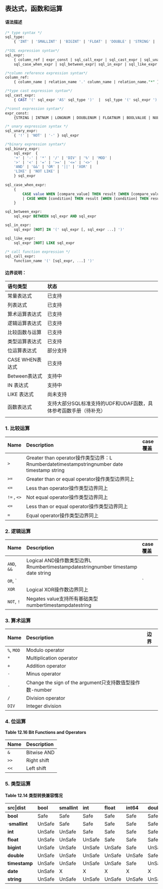 ## 表达式，函数和运算

#### 语法描述

```SQL
/* type syntax */
sql_type: 
	{ 'INT' | 'SMALLINT' | 'BIGINT' | 'FLOAT' | 'DOUBLE' | 'STRING' | 'TIMESTAMP' | 'DATE' | 'BOOL' }
	
/*SQL expression syntax*/
sql_expr:
	{ column_ref | expr_const | sql_call_expr | sql_cast_expr | sql_unary_expr | sql_binary_expr | 
  	sql_case_when_expr | sql_between_expr| sql_in_expr | sql_like_expr }

/*column reference expression syntax*/
column_ref:
	{ column_name | relation_name '.' column_name | relation_name."*" }

/*type cast expression syntax*/
sql_cast_expr: 
	{ CAST '(' sql_expr 'AS' sql_type ')'  |  sql_type '(' sql_expr ')' }

/*const expression syntax*/
expr_const: 
	{STRING | INTNUM | LONGNUM | DOUBLENUM | FLOATNUM | BOOLVALUE | NULLX}

/* unary expression syntax */
sql_unary_expr:
	{ '!' | 'NOT' | '-' } sql_expr

/*binary expression syntax*/
sql_binary_expr:
	sql_expr  {
	'+' | '-' | '*' | '/' | 'DIV' | '%' | 'MOD' | 
	'>' | '<' | '=' | '>=' | '<=' | '<>'  |
	'AND' | '&&' | 'OR' | '||' | 'XOR' |
	'LIKE' | 'NOT LIKE' | 
	} sql_expr
	
sql_case_when_expr:
	{
		CASE value WHEN [compare_value] THEN result [WHEN [compare_value] THEN result ...] [ELSE result] END
		| CASE WHEN [condition] THEN result [WHEN [condition] THEN result ...] [ELSE result] END
	}

sql_between_expr:
	sql_expr BETWEEN sql_expr AND sql_expr

sql_in_expr:
	sql_expr [NOT] IN '(' sql_expr [, sql_expr ...] ')'

sql_like_expr:
	sql_expr [NOT] LIKE sql_expr
	
/* call function expression */
sql_call_expr: 
	function_name '(' [sql_expr, ...] ')'

```

#### 边界说明：

| 语句类型        | 状态                                                         |
| :-------------- | :----------------------------------------------------------- |
| 常量表达式      | 已支持                                                       |
| 列表达式        | 已支持                                                       |
| 算术运算表达式  | 已支持                                                       |
| 逻辑运算表达式  | 已支持                                                       |
| 比较函数与运算  | 已支持                                                       |
| 类型运算表达式  | 已支持                                                       |
| 位运算表达式    | 部分支持                                                     |
| CASE WHEN表达式 | 已支持                                                       |
| Between表达式   | 支持中                                                       |
| IN 表达式       | 支持中                                                       |
| LIKE 表达式     | 尚未支持                                                     |
| 函数表达式      | 支持大部分SQL标准支持的UDF和UDAF函数，具体参考函数手册（待补充） |
|                 |                                                              |

### 1. 比较运算

| Name        | Description                                                  | case覆盖 |
| :---------- | :----------------------------------------------------------- | :------- |
| `>`         | Greater than operator操作类型边界：L Rnumberdatetimestampstringnumber    date    timestamp    string |          |
| `>=`        | Greater than or equal operator操作类型边界同上               |          |
| `<=`        | Less than operator操作类型边界同上                           |          |
| `!=` , `<>` | Not equal operator操作类型边界同上                           |          |
| `<=`        | Less than or equal operator操作类型边界同上                  |          |
| `=`         | Equal operator操作类型边界同上                               |          |

### 2. 逻辑运算

| Name        | Description                                                  | case覆盖 |
| :---------- | :----------------------------------------------------------- | :------- |
| `AND`, `&&` | Logical AND操作数类型边界L Rnumbertimestampdatestringnumber    timestamp    date    string |          |
| `OR`, `||`  | Logical OR操作数边界同上                                     |          |
| `XOR`       | Logical XOR操作数边界同上                                    |          |
| `NOT`, `!`  | Negates value支持所有基础类型numbertimestampdatestring       |          |

### 3. 算术运算

| Name       | Description                                              | 边界 |
| :--------- | :------------------------------------------------------- | :--- |
| `%`, `MOD` | Modulo operator                                          |      |
| `*`        | Multiplication operator                                  |      |
| `+`        | Addition operator                                        |      |
| `-`        | Minus operator                                           |      |
| `-`        | Change the sign of the argument只支持数值型操作数-number |      |
| `/`        | Division operator                                        |      |
| `DIV`      | Integer division                                         |      |

###  4. 位运算

**Table 12.16 Bit Functions and Operators**

| Name | Description |
| :--- | :---------- |
| `&`  | Bitwise AND |
| `>>` | Right shift |
| `<<` | Left shift  |

### 5. 类型运算

**Table 12.14 类型转换兼容情况**

| src\|dist     | bool   | smallint | int    | float  | int64  | double | timestamp | date   | string |
| :------------ | :----- | :------- | :----- | :----- | :----- | :----- | :-------- | :----- | :----- |
| **bool**      | Safe   | Safe     | Safe   | Safe   | Safe   | Safe   | UnSafe    | X      | Safe   |
| ·**smallint** | UnSafe | Safe     | Safe   | Safe   | Safe   | Safe   | UnSafe    | X      | Safe   |
| **int**       | UnSafe | UnSafe   | Safe   | Safe   | Safe   | Safe   | UnSafe    | X      | Safe   |
| **float**     | UnSafe | UnSafe   | UnSafe | Safe   | Safe   | Safe   | UnSafe    | X      | Safe   |
| **bigint**    | UnSafe | UnSafe   | UnSafe | UnSafe | Safe   | UnSafe | UnSafe    | X      | Safe   |
| **double**    | UnSafe | UnSafe   | UnSafe | UnSafe | UnSafe | Safe   | UnSafe    | X      | Safe   |
| **timestamp** | UnSafe | UnSafe   | UnSafe | UnSafe | Safe   | UnSafe | Safe      | UnSafe | Safe   |
| **date**      | UnSafe | X        | X      | X      | X      | X      | UnSafe    | Safe   | Safe   |
| **string**    | UnSafe | UnSafe   | UnSafe | UnSafe | UnSafe | UnSafe | UnSafe    | UnSafe | Safe   |

